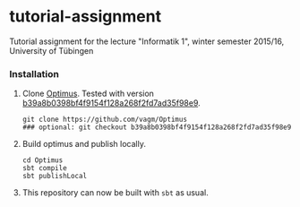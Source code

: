 [optimus]: https://github.com/vagm/Optimus
[b39a]: https://github.com/vagm/Optimus/tree/b39a8b0398bf4f9154f128a268f2fd7ad35f98e9


# tutorial-assignment
Tutorial assignment for the lecture "Informatik 1", winter semester 2015/16, University of Tübingen


### Installation

1. Clone [Optimus][optimus]. Tested with version [b39a8b0398bf4f9154f128a268f2fd7ad35f98e9][b39a].

       git clone https://github.com/vagm/Optimus
       ### optional: git checkout b39a8b0398bf4f9154f128a268f2fd7ad35f98e9

2. Build optimus and publish locally.

       cd Optimus
       sbt compile
       sbt publishLocal

3. This repository can now be built with `sbt` as usual.
